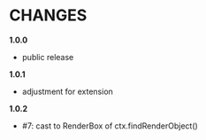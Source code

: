 # CHANGES

**1.0.0**
* public release

**1.0.1**
* adjustment for extension

**1.0.2**
* #7: cast to RenderBox of ctx.findRenderObject()